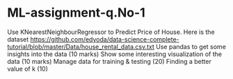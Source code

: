 # ML-assignment-q.No-1
Use KNearestNeighbourRegressor to Predict Price of House.  Here is the dataset https://github.com/edyoda/data-science-complete-tutorial/blob/master/Data/house_rental_data.csv.txt    Use pandas to get some insights into the data (10 marks) Show some interesting visualization of the data (10 marks) Manage data for training &amp; testing (20) Finding a better value of k (10)
